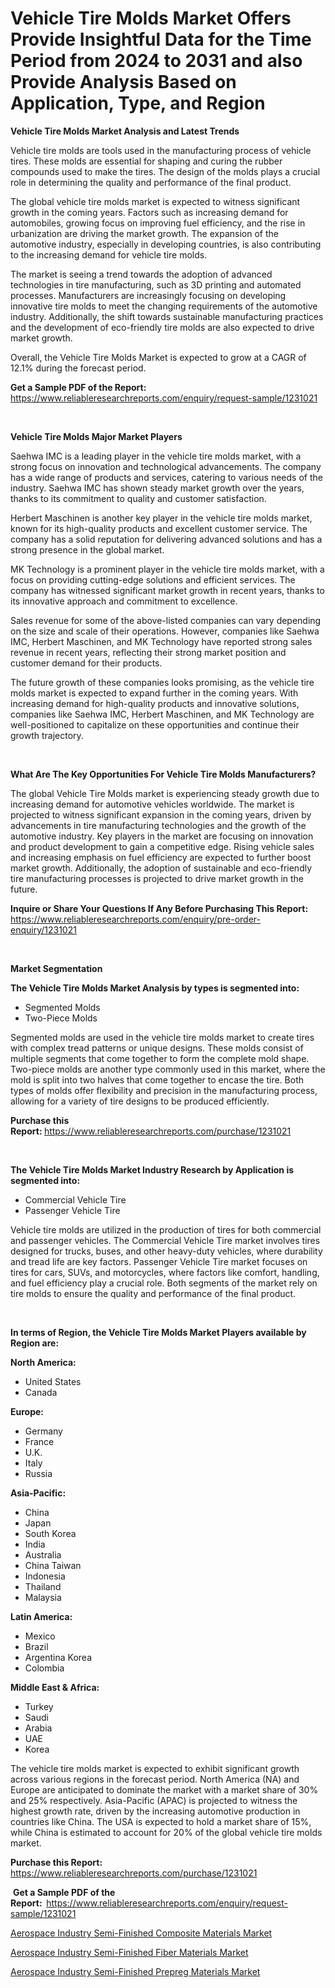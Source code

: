 <p><h1>Vehicle Tire Molds Market Offers Provide Insightful Data for the Time Period from 2024 to 2031 and also Provide Analysis Based on Application, Type, and Region</h1></p><p><strong>Vehicle Tire Molds Market Analysis and Latest Trends</strong></p>
<p><p>Vehicle tire molds are tools used in the manufacturing process of vehicle tires. These molds are essential for shaping and curing the rubber compounds used to make the tires. The design of the molds plays a crucial role in determining the quality and performance of the final product.</p><p>The global vehicle tire molds market is expected to witness significant growth in the coming years. Factors such as increasing demand for automobiles, growing focus on improving fuel efficiency, and the rise in urbanization are driving the market growth. The expansion of the automotive industry, especially in developing countries, is also contributing to the increasing demand for vehicle tire molds.</p><p>The market is seeing a trend towards the adoption of advanced technologies in tire manufacturing, such as 3D printing and automated processes. Manufacturers are increasingly focusing on developing innovative tire molds to meet the changing requirements of the automotive industry. Additionally, the shift towards sustainable manufacturing practices and the development of eco-friendly tire molds are also expected to drive market growth.</p><p>Overall, the Vehicle Tire Molds Market is expected to grow at a CAGR of 12.1% during the forecast period.</p></p>
<p><strong>Get a Sample PDF of the Report:&nbsp;</strong> <a href="https://www.reliableresearchreports.com/enquiry/request-sample/1231021">https://www.reliableresearchreports.com/enquiry/request-sample/1231021</a></p>
<p>&nbsp;</p>
<p><strong>Vehicle Tire Molds Major Market Players</strong></p>
<p><p>Saehwa IMC is a leading player in the vehicle tire molds market, with a strong focus on innovation and technological advancements. The company has a wide range of products and services, catering to various needs of the industry. Saehwa IMC has shown steady market growth over the years, thanks to its commitment to quality and customer satisfaction.</p><p>Herbert Maschinen is another key player in the vehicle tire molds market, known for its high-quality products and excellent customer service. The company has a solid reputation for delivering advanced solutions and has a strong presence in the global market.</p><p>MK Technology is a prominent player in the vehicle tire molds market, with a focus on providing cutting-edge solutions and efficient services. The company has witnessed significant market growth in recent years, thanks to its innovative approach and commitment to excellence.</p><p>Sales revenue for some of the above-listed companies can vary depending on the size and scale of their operations. However, companies like Saehwa IMC, Herbert Maschinen, and MK Technology have reported strong sales revenue in recent years, reflecting their strong market position and customer demand for their products.</p><p>The future growth of these companies looks promising, as the vehicle tire molds market is expected to expand further in the coming years. With increasing demand for high-quality products and innovative solutions, companies like Saehwa IMC, Herbert Maschinen, and MK Technology are well-positioned to capitalize on these opportunities and continue their growth trajectory.</p></p>
<p>&nbsp;</p>
<p><strong>What Are The Key Opportunities For Vehicle Tire Molds Manufacturers?</strong></p>
<p><p>The global Vehicle Tire Molds market is experiencing steady growth due to increasing demand for automotive vehicles worldwide. The market is projected to witness significant expansion in the coming years, driven by advancements in tire manufacturing technologies and the growth of the automotive industry. Key players in the market are focusing on innovation and product development to gain a competitive edge. Rising vehicle sales and increasing emphasis on fuel efficiency are expected to further boost market growth. Additionally, the adoption of sustainable and eco-friendly tire manufacturing processes is projected to drive market growth in the future.</p></p>
<p><strong>Inquire or Share Your Questions If Any Before Purchasing This Report:</strong> <a href="https://www.reliableresearchreports.com/enquiry/pre-order-enquiry/1231021">https://www.reliableresearchreports.com/enquiry/pre-order-enquiry/1231021</a></p>
<p>&nbsp;</p>
<p><strong>Market Segmentation</strong></p>
<p><strong>The Vehicle Tire Molds Market Analysis by types is segmented into:</strong></p>
<p><ul><li>Segmented Molds</li><li>Two-Piece Molds</li></ul></p>
<p><p>Segmented molds are used in the vehicle tire molds market to create tires with complex tread patterns or unique designs. These molds consist of multiple segments that come together to form the complete mold shape. Two-piece molds are another type commonly used in this market, where the mold is split into two halves that come together to encase the tire. Both types of molds offer flexibility and precision in the manufacturing process, allowing for a variety of tire designs to be produced efficiently.</p></p>
<p><strong>Purchase this Report:&nbsp;</strong><a href="https://www.reliableresearchreports.com/purchase/1231021">https://www.reliableresearchreports.com/purchase/1231021</a></p>
<p>&nbsp;</p>
<p><strong>The Vehicle Tire Molds Market Industry Research by Application is segmented into:</strong></p>
<p><ul><li>Commercial Vehicle Tire</li><li>Passenger Vehicle Tire</li></ul></p>
<p><p>Vehicle tire molds are utilized in the production of tires for both commercial and passenger vehicles. The Commercial Vehicle Tire market involves tires designed for trucks, buses, and other heavy-duty vehicles, where durability and tread life are key factors. Passenger Vehicle Tire market focuses on tires for cars, SUVs, and motorcycles, where factors like comfort, handling, and fuel efficiency play a crucial role. Both segments of the market rely on tire molds to ensure the quality and performance of the final product.</p></p>
<p>&nbsp;</p>
<p><strong>In terms of Region, the Vehicle Tire Molds Market Players available by Region are:</strong></p>
<p>
    <p> <strong> North America: </strong>
        <ul>
            <li>United States</li>
            <li>Canada</li>
        </ul>
        </p> 
    <p> <strong> Europe: </strong>
        <ul>
            <li>Germany</li>
            <li>France</li>
            <li>U.K.</li>
            <li>Italy</li>
            <li>Russia</li>
        </ul>
        </p> 
    <p> <strong> Asia-Pacific: </strong>
        <ul>
            <li>China</li>
            <li>Japan</li>
            <li>South Korea</li>
            <li>India</li>
            <li>Australia</li>
            <li>China Taiwan</li>
            <li>Indonesia</li>
            <li>Thailand</li>
            <li>Malaysia</li>
        </ul>
        </p> 
    <p> <strong> Latin America: </strong>
        <ul>
            <li>Mexico</li>
            <li>Brazil</li>
            <li>Argentina Korea</li>
            <li>Colombia</li>
        </ul>
        </p> 
    <p> <strong> Middle East & Africa: </strong>
        <ul>
            <li>Turkey</li>
            <li>Saudi</li>
            <li>Arabia</li>
            <li>UAE</li>
            <li>Korea</li>
        </ul>
    </p>
    </p>
<p><p>The vehicle tire molds market is expected to exhibit significant growth across various regions in the forecast period. North America (NA) and Europe are anticipated to dominate the market with a market share of 30% and 25% respectively. Asia-Pacific (APAC) is projected to witness the highest growth rate, driven by the increasing automotive production in countries like China. The USA is expected to hold a market share of 15%, while China is estimated to account for 20% of the global vehicle tire molds market.</p></p>
<p><strong>Purchase this Report: </strong><a href="https://www.reliableresearchreports.com/purchase/1231021">https://www.reliableresearchreports.com/purchase/1231021</a></p>
<p>&nbsp;<strong>Get a Sample PDF of the Report:&nbsp;&nbsp;</strong><a href="https://www.reliableresearchreports.com/enquiry/request-sample/1231021">https://www.reliableresearchreports.com/enquiry/request-sample/1231021</a></p>
<p><strong></strong></p>
<p><p><a href="https://view.publitas.com/reportprime-1/aerospace-industry-semi-finished-composite-materials-market-size-2023-2030-global-industrial-analysis-key-geographical-regions-market-share-top-key-players-product-types-and-forecast-research-report/">Aerospace Industry Semi-Finished Composite Materials Market</a></p><p><a href="https://view.publitas.com/reportprime-1/aerospace-industry-semi-finished-fiber-materials-market-with-the-goal-of-estimating-the-market-size-and-future-growth-potential-of-various-market-segments-based-on-component-applications-end-user-and-region/">Aerospace Industry Semi-Finished Fiber Materials Market</a></p><p><a href="https://view.publitas.com/reportprime-1/aerospace-industry-semi-finished-prepreg-materials-market-size-share-trends-analysis-report-by-material-by-type-by-end-user-by-region-and-segment-forecasts-2023-2030/">Aerospace Industry Semi-Finished Prepreg Materials Market</a></p></p>